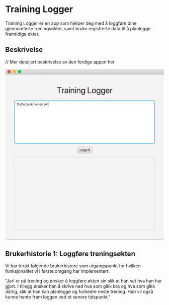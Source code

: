 # Training Logger

Training Logger er 
en app som hjelper deg med å loggføre dine gjennomførte treningsøkter, samt bruke registrerte data til å planlegge framtidige økter.

## Beskrivelse

// Mer detaljert beskrivelse av den ferdige appen her

![Eksempel](resources/LoggEksempel.png)

## Brukerhistorie 1: Loggføre treningsøkten

Vi har brukt følgende brukerhistore som utgangspunkt for hvilken funksjonalitet vi i første omgang har implementert:

"Jarl er på trening og ønsker å loggføre økten sin slik at han vet hva han har gjort.  I tillegg ønsker han å skrive ned hva som gikk bra og hva som gikk dårlig, 
slik at han kan planlegge og forbedre neste trening. Han vil også kunne hente fram loggen ved et senere tidspunkt."


